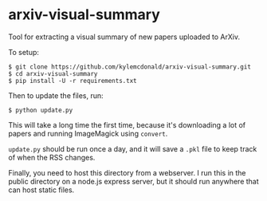 # arxiv-visual-summary

Tool for extracting a visual summary of new papers uploaded to ArXiv.

To setup:

```
$ git clone https://github.com/kylemcdonald/arxiv-visual-summary.git
$ cd arxiv-visual-summary
$ pip install -U -r requirements.txt
```

Then to update the files, run:

```
$ python update.py
```

This will take a long time the first time, because it's downloading a lot of papers and running ImageMagick using `convert`.

`update.py` should be run once a day, and it will save a `.pkl` file to keep track of when the RSS changes.

Finally, you need to host this directory from a webserver. I run this in the public directory on a node.js express server, but it should run anywhere that can host static files.
